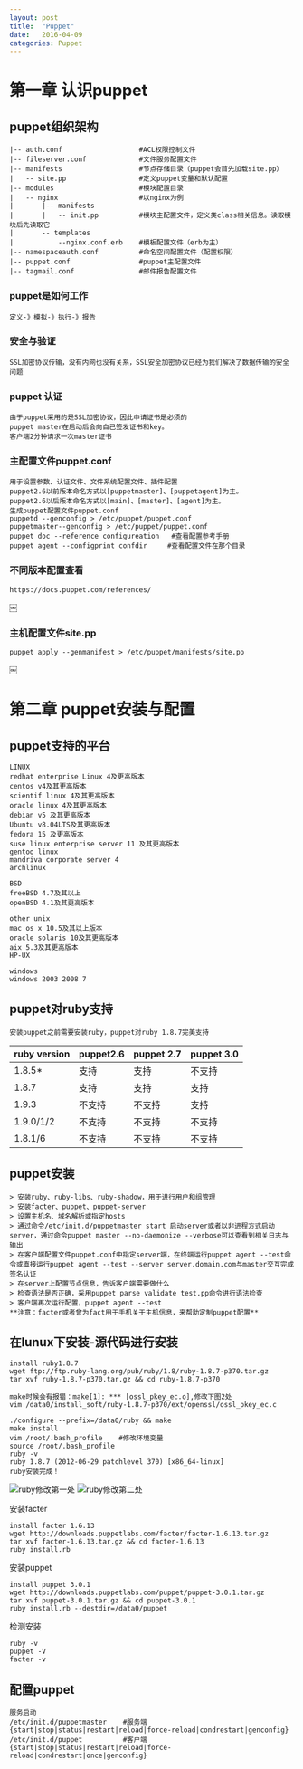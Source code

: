 ```yaml
---
layout: post
title:  "Puppet"
date:   2016-04-09
categories: Puppet
---
```



# 第一章 认识puppet

## puppet组织架构

```
|-- auth.conf 					#ACL权限控制文件
|-- fileserver.conf 			#文件服务配置文件
|-- manifests 					#节点存储目录（puppet会首先加载site.pp）
|	-- site.pp 					#定义puppet变量和默认配置
|-- modules						#模块配置目录
|	-- nginx					#以nginx为例
|		|-- manifests			
|		|	-- init.pp 			#模块主配置文件，定义类class相关信息。读取模块后先读取它
|		-- templates
|			--nginx.conf.erb 	#模板配置文件（erb为主）
|-- namespaceauth.conf 			#命名空间配置文件（配置权限）
|-- puppet.conf 				#puppet主配置文件
|-- tagmail.conf 				#邮件报告配置文件
```

### puppet是如何工作

```
定义-》模拟-》执行-》报告
```

### 安全与验证

```
SSL加密协议传输，没有内网也没有关系，SSL安全加密协议已经为我们解决了数据传输的安全问题
```

### puppet 认证

```
由于puppet采用的是SSL加密协议，因此申请证书是必须的
puppet master在启动后会向自己签发证书和key。
客户端2分钟请求一次master证书
```

### 主配置文件puppet.conf

```
用于设置参数、认证文件、文件系统配置文件、插件配置
puppet2.6以前版本命名方式以[puppetmaster]、[puppetagent]为主。
puppet2.6以后版本命名方式以[main]、[master]、[agent]为主。
生成puppet配置文件puppet.conf
puppetd --genconfig > /etc/puppet/puppet.conf
puppetmaster--genconfig > /etc/puppet/puppet.conf
puppet doc --reference configureation   #查看配置参考手册
puppet agent --configprint confdir     #查看配置文件在那个目录
```

### 不同版本配置查看

```
https://docs.puppet.com/references/
```
￼

### 主机配置文件site.pp

```
puppet apply --genmanifest > /etc/puppet/manifests/site.pp
```
￼

# 第二章  puppet安装与配置

## puppet支持的平台

```
LINUX
redhat enterprise Linux 4及更高版本
centos v4及其更高版本
scientif linux 4及其更高版本
oracle linux 4及其更高版本
debian v5 及其更高版本
Ubuntu v8.04LTS及其更高版本
fedora 15 及更高版本
suse linux enterprise server 11 及其更高版本
gentoo linux 
mandriva corporate server 4  
archlinux

BSD
freeBSD 4.7及其以上
openBSD 4.1及其更高版本

other unix
mac os x 10.5及其以上版本
oracle solaris 10及其更高版本
aix 5.3及其更高版本
HP-UX

windows
windows 2003 2008 7
```

## puppet对ruby支持

```
安装puppet之前需要安装ruby，puppet对ruby 1.8.7完美支持
```

|ruby version|puppet2.6|puppet 2.7|puppet 3.0|
|---|---|---|---|
|1.8.5*|支持|支持|不支持|
|1.8.7|支持|支持|支持|
|1.9.3|不支持|不支持|支持|
|1.9.0/1/2|不支持|不支持|不支持|
|1.8.1/6|不支持|不支持|不支持|


## puppet安装

```
> 安装ruby、ruby-libs、ruby-shadow，用于进行用户和组管理
> 安装facter、puppet、puppet-server
> 设置主机名、域名解析或指定hosts
> 通过命令/etc/init.d/puppetmaster start 启动server或者以非进程方式启动server，通过命令puppet master --no-daemonize --verbose可以查看到相关日志与输出
> 在客户端配置文件puppet.conf中指定server端，在终端运行puppet agent --test命令或直接运行puppet agent --test --server server.domain.com与master交互完成签名认证
> 在server上配置节点信息，告诉客户端需要做什么
> 检查语法是否正确，采用puppet parse validate test.pp命令进行语法检查
> 客户端再次运行配置，puppet agent --test
**注意：facter或者曾为fact用于手机关于主机信息，来帮助定制puppet配置**
```

## 在lunux下安装-源代码进行安装

```
install ruby1.8.7
wget ftp://ftp.ruby-lang.org/pub/ruby/1.8/ruby-1.8.7-p370.tar.gz
tar xvf ruby-1.8.7-p370.tar.gz && cd ruby-1.8.7-p370

make时候会有报错：make[1]: *** [ossl_pkey_ec.o],修改下图2处
vim /data0/install_soft/ruby-1.8.7-p370/ext/openssl/ossl_pkey_ec.c

./configure --prefix=/data0/ruby && make
make install
vim /root/.bash_profile    #修改环境变量
source /root/.bash_profile 
ruby -v
ruby 1.8.7 (2012-06-29 patchlevel 370) [x86_64-linux]
ruby安装完成！
```

![ruby修改第一处](https://github.com/xuzonghao/xuzonghao.github.io/blob/master/_posts/puppet/png/ruby-1.png?raw=true "修改ossl_pkey_ec.c第一处")
![ruby修改第二处](https://github.com/xuzonghao/xuzonghao.github.io/blob/master/_posts/puppet/png/ruby-2.png?raw=true "修改ossl_pkey_ec.c第二处")



安装facter

```
install facter 1.6.13
wget http://downloads.puppetlabs.com/facter/facter-1.6.13.tar.gz
tar xvf facter-1.6.13.tar.gz && cd facter-1.6.13
ruby install.rb
```


安装puppet 

```
install puppet 3.0.1
wget http://downloads.puppetlabs.com/puppet/puppet-3.0.1.tar.gz
tar xvf puppet-3.0.1.tar.gz && cd puppet-3.0.1
ruby install.rb --destdir=/data0/puppet
```

检测安装

```
ruby -v
puppet -V
facter -v
```


## 配置puppet

```
服务启动
/etc/init.d/puppetmaster 	#服务端
{start|stop|status|restart|reload|force-reload|condrestart|genconfig}
/etc/init.d/puppet 			#客户端
{start|stop|status|restart|reload|force-reload|condrestart|once|genconfig}
```